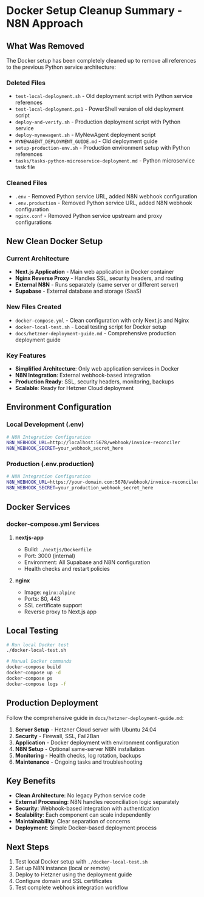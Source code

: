 # Docker Setup Cleanup Summary - N8N Approach

## What Was Removed

The Docker setup has been completely cleaned up to remove all references to the previous Python service architecture:

### Deleted Files
- `test-local-deployment.sh` - Old deployment script with Python service references
- `test-local-deployment.ps1` - PowerShell version of old deployment script
- `deploy-and-verify.sh` - Production deployment script with Python service
- `deploy-mynewagent.sh` - MyNewAgent deployment script
- `MYNEWAGENT_DEPLOYMENT_GUIDE.md` - Old deployment guide
- `setup-production-env.sh` - Production environment setup with Python references
- `tasks/tasks-python-microservice-deployment.md` - Python microservice task file

### Cleaned Files
- `.env` - Removed Python service URL, added N8N webhook configuration
- `.env.production` - Removed Python service URL, added N8N webhook configuration
- `nginx.conf` - Removed Python service upstream and proxy configurations

## New Clean Docker Setup

### Current Architecture
- **Next.js Application** - Main web application in Docker container
- **Nginx Reverse Proxy** - Handles SSL, security headers, and routing
- **External N8N** - Runs separately (same server or different server)
- **Supabase** - External database and storage (SaaS)

### New Files Created
- `docker-compose.yml` - Clean configuration with only Next.js and Nginx
- `docker-local-test.sh` - Local testing script for Docker setup
- `docs/hetzner-deployment-guide.md` - Comprehensive production deployment guide

### Key Features
- **Simplified Architecture**: Only web application services in Docker
- **N8N Integration**: External webhook-based integration
- **Production Ready**: SSL, security headers, monitoring, backups
- **Scalable**: Ready for Hetzner Cloud deployment

## Environment Configuration

### Local Development (.env)
```bash
# N8N Integration Configuration
N8N_WEBHOOK_URL=http://localhost:5678/webhook/invoice-reconciler
N8N_WEBHOOK_SECRET=your_webhook_secret_here
```

### Production (.env.production)
```bash
# N8N Integration Configuration  
N8N_WEBHOOK_URL=https://your-domain.com:5678/webhook/invoice-reconciler
N8N_WEBHOOK_SECRET=your_production_webhook_secret_here
```

## Docker Services

### docker-compose.yml Services
1. **nextjs-app**
   - Build: `./nextjs/Dockerfile`
   - Port: 3000 (internal)
   - Environment: All Supabase and N8N configuration
   - Health checks and restart policies

2. **nginx**
   - Image: `nginx:alpine`
   - Ports: 80, 443
   - SSL certificate support
   - Reverse proxy to Next.js app

## Local Testing

```bash
# Run local Docker test
./docker-local-test.sh

# Manual Docker commands
docker-compose build
docker-compose up -d
docker-compose ps
docker-compose logs -f
```

## Production Deployment

Follow the comprehensive guide in `docs/hetzner-deployment-guide.md`:

1. **Server Setup** - Hetzner Cloud server with Ubuntu 24.04
2. **Security** - Firewall, SSL, Fail2Ban
3. **Application** - Docker deployment with environment configuration
4. **N8N Setup** - Optional same-server N8N installation
5. **Monitoring** - Health checks, log rotation, backups
6. **Maintenance** - Ongoing tasks and troubleshooting

## Key Benefits

- **Clean Architecture**: No legacy Python service code
- **External Processing**: N8N handles reconciliation logic separately
- **Security**: Webhook-based integration with authentication
- **Scalability**: Each component can scale independently
- **Maintainability**: Clear separation of concerns
- **Deployment**: Simple Docker-based deployment process

## Next Steps

1. Test local Docker setup with `./docker-local-test.sh`
2. Set up N8N instance (local or remote)
3. Deploy to Hetzner using the deployment guide
4. Configure domain and SSL certificates
5. Test complete webhook integration workflow 